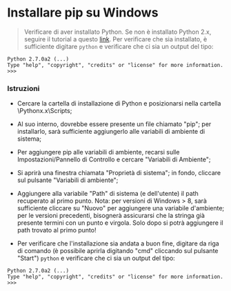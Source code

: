 # Installare pip su Windows

> Verificare di aver installato Python. Se non è installato Python 2.x, seguire il tutorial a questo [link](https://github.com/serenasensini/corsoPython2018/blob/master/Tutorial/Installare%20Python%20su%20Windows.md). Per verificare che sia installato, è sufficiente digitare 
``` python ```
e verificare che ci sia un output del tipo:
```
Python 2.7.0a2 (...)  
Type "help", "copyright", "credits" or "license" for more information.
>>>
```

### Istruzioni
- Cercare la cartella di installazione di Python e posizionarsi nella cartella \Pythonx.x\Scripts\;
- Al suo interno, dovrebbe essere presente un file chiamato "pip"; per installarlo, sarà sufficiente aggiungerlo alle variabili di ambiente di sistema;
- Per aggiungere pip alle variabili di ambiente, recarsi sulle Impostazioni/Pannello di Controllo e cercare "Variabili di Ambiente";
- Si aprirà una finestra chiamata "Proprietà di sistema"; in fondo, cliccare sul pulsante "Variabili di ambiente";
- Aggiungere alla variabile "Path" di sistema (e dell'utente) il path recuperato al primo punto.
Nota: per versioni di Windows > 8, sarà sufficiente cliccare su "Nuovo" per aggiungere una variabile d'ambiente; per le versioni precedenti, bisognerà assicurarsi che la stringa già presente termini con un punto e virgola. Solo dopo si potrà aggiungere il path trovato al primo punto!

- Per verificare che l'installazione sia andata a buon fine, digitare da riga di comando (è possibile aprirla digitando "cmd" cliccando sul pulsante "Start") ``` python ``` e verificare che ci sia un output del tipo:
```
Python 2.7.0a2 (...)  
Type "help", "copyright", "credits" or "license" for more information.
>>>
```
